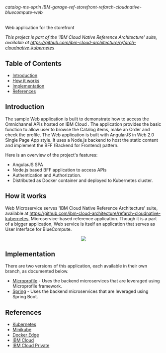 ###### catalog-ms-sprin IBM-garage-ref-storefront-refarch-cloudnative-bluecompute-web
Web application for the storefront

*This project is part of the 'IBM Cloud Native Reference Architecture' suite, available at
https://github.com/ibm-cloud-architecture/refarch-cloudnative-kubernetes*

## Table of Contents

- [Introduction](#introduction)
- [How it works](#how-it-works)
- [Implementation](#implementation)
- [References](#references)

## Introduction

The sample Web application is built to demonstrate how to access the Omnichannel APIs hosted on IBM Cloud . The application provides the basic function to allow user to browse the Catalog items, make an Order and check the profile. The Web application is built with AngularJS in Web 2.0 Single Page App style. It uses a Node.js backend to host the static content and implement the BFF (Backend for Frontend) pattern.

Here is an overview of the project's features:
- AngularJS SPA
- Node.js based BFF application to access APIs
- Authentication and Authorization.
- Distributed as Docker container and deployed to Kubernetes cluster.

## How it works

Web Microservice serves 'IBM Cloud Native Reference Architecture' suite, available at https://github.com/ibm-cloud-architecture/refarch-cloudnative-kubernetes, Microservice-based reference application. Though it is a part of a bigger application, Web service is itself an application that serves as User Interface for BlueCompute.

<p align="center">
    <img src="images/bc_mp_ui.png">
</p>

## Implementation

There are two versions of this application, each available in their own branch, as documented below.

- [Microprofile](../../tree/microprofile/) - Uses the backend microservices that are leveraged using Microprofile framework.
- [Spring](../../tree/spring/) - Uses the backend microservices that are leveraged using Spring Boot.

## References
- [Kubernetes](https://kubernetes.io/)
- [Minikube](https://kubernetes.io/docs/getting-started-guides/minikube/)
- [Docker Edge](https://docs.docker.com/edge/)
- [IBM Cloud](https://www.ibm.com/cloud/)
- [IBM Cloud Private](https://www.ibm.com/cloud-computing/products/ibm-cloud-private/)

